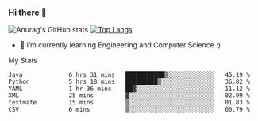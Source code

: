 ### Hi there 👋

![Anurag's GitHub stats](https://github-readme-stats.vercel.app/api?username=MatteoIorio11&show_icons=true&theme=dark) 
[![Top Langs](https://github-readme-stats.vercel.app/api/top-langs/?username=MatteoIorio11&theme=dark)](https://github.com/MatteoIorio11/github-readme-stats)

- 🌱 I’m currently learning Engineering and Computer Science :)

<!--
**MatteoIorio11/MatteoIorio11** is a ✨ _special_ ✨ repository because its `README.md` (this file) appears on your GitHub profile.

Here are some ideas to get you started:

- 🔭 I’m currently working on ...
- 🌱 I’m currently learning ...
- 👯 I’m looking to collaborate on ...
- 🤔 I’m looking for help with ...
- 💬 Ask me about ...
- 📫 How to reach me: ...
- 😄 Pronouns: ...
- ⚡ Fun fact: ...
-->
My Stats
<!--START_SECTION:waka-->

```text
Java             6 hrs 31 mins   ███████████▒░░░░░░░░░░░░░   45.19 %
Python           5 hrs 18 mins   █████████▒░░░░░░░░░░░░░░░   36.82 %
YAML             1 hr 36 mins    ██▓░░░░░░░░░░░░░░░░░░░░░░   11.12 %
XML              25 mins         ▓░░░░░░░░░░░░░░░░░░░░░░░░   02.99 %
textmate         15 mins         ▒░░░░░░░░░░░░░░░░░░░░░░░░   01.83 %
CSV              6 mins          ▒░░░░░░░░░░░░░░░░░░░░░░░░   00.79 %
```

<!--END_SECTION:waka-->

